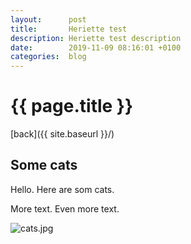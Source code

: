 ```yaml
---
layout:      post
title:       Heriette test
description: Heriette test description
date:        2019-11-09 08:16:01 +0100
categories:  blog
---
```


# {{ page.title }}

[back]({{ site.baseurl }}/)

## Some cats

Hello. Here are som cats.

More text.
Even more text.

<img src="{{ site.url }}{{ site.baseurl }}/resources/images/cats.jpg" alt="cats.jpg">

